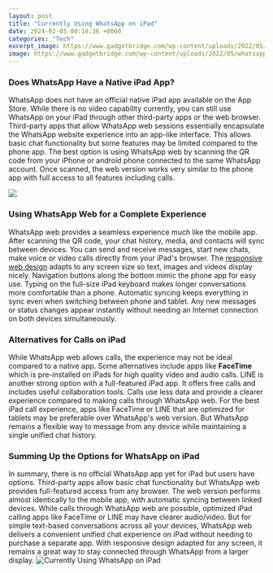 ```yaml
---
layout: post
title: "Currently Using WhatsApp on iPad"
date: 2024-02-05 00:18:36 +0000
categories: "Tech"
excerpt_image: https://www.gadgetbridge.com/wp-content/uploads/2022/05/whatsapp-ipad-F2.jpg
image: https://www.gadgetbridge.com/wp-content/uploads/2022/05/whatsapp-ipad-F2.jpg
---
```


### Does WhatsApp Have a Native iPad App?
WhatsApp does not have an official native iPad app available on the App Store. While there is no video capability currently, you can still use WhatsApp on your iPad through other third-party apps or the web browser. 
Third-party apps that allow WhatsApp web sessions essentially encapsulate the WhatsApp website experience into an app-like interface. This allows basic chat functionality but some features may be limited compared to the phone app. 
The best option is using WhatsApp web by scanning the QR code from your iPhone or android phone connected to the same WhatsApp account. Once scanned, the web version works very similar to the phone app with full access to all features including calls.

![](https://www.exceptional.com/app/uploads/2023/02/WhatsApp-iPad.jpg)
### Using WhatsApp Web for a Complete Experience  
WhatsApp web provides a seamless experience much like the mobile app. After scanning the QR code, your chat history, media, and contacts will sync between devices. You can send and receive messages, start new chats, make voice or video calls directly from your iPad's browser.
The [responsive web design](https://fistore.mysenprints.com/collection/acuff) adapts to any screen size so text, images and videos display nicely. Navigation buttons along the bottom mimic the phone app for easy use. Typing on the full-size iPad keyboard makes longer conversations more comfortable than a phone.
Automatic syncing keeps everything in sync even when switching between phone and tablet. Any new messages or status changes appear instantly without needing an Internet connection on both devices simultaneously.
### Alternatives for Calls on iPad
While WhatsApp web allows calls, the experience may not be ideal compared to a native app. Some alternatives include apps like **FaceTime** which is pre-installed on iPads for high quality video and audio calls. 
LINE is another strong option with a full-featured iPad app. It offers free calls and includes useful collaboration tools. Calls use less data and provide a clearer experience compared to making calls through WhatsApp web.
For the best iPad call experience, apps like FaceTime or LINE that are optimized for tablets may be preferable over WhatsApp's web version. But WhatsApp remains a flexible way to message from any device while maintaining a single unified chat history.
### Summing Up the Options for WhatsApp on iPad
In summary, there is no official WhatsApp app yet for iPad but users have options. Third-party apps allow basic chat functionality but WhatsApp web provides full-featured access from any browser. 
The web version performs almost identically to the mobile app, with automatic syncing between linked devices. While calls through WhatsApp web are possible, optimized iPad calling apps like FaceTime or LINE may have clearer audio/video. 
But for simple text-based conversations across all your devices, WhatsApp web delivers a convenient unified chat experience on iPad without needing to purchase a separate app. With responsive design adapted for any screen, it remains a great way to stay connected through WhatsApp from a larger display.
![Currently Using WhatsApp on iPad](https://www.gadgetbridge.com/wp-content/uploads/2022/05/whatsapp-ipad-F2.jpg)